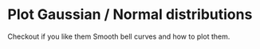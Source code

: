 # Plot Gaussian / Normal distributions
Checkout if you like them Smooth bell curves and how to plot them.
